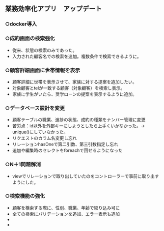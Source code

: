 ## 業務効率化アプリ　アップデート

### ○docker導入

### ○成約画面の検索強化
- 従来、状態の検索のみであった。
- 入力された顧客名での検索を追加。複数条件で検索できるように。

### ○顧客詳細画面に世帯情報を表示
- 顧客詳細に世帯を表示させて、家族に対する提案を追加したい。
- 対象顧客とtelが一致する顧客（対象顧客）を検索し表示。
- 家族に学生がいたら、奨学ローンの提案を表示するように追加。

### ○データベース設計を変更
- 顧客テーブルの職業、進捗の状態、成約の種類をナンバー管理に変更
- 苦労点：id以外を外部キーにしようとしたら上手くいかなかった。→　unique()にしていなかった。
- リクエストのカラム名変更し忘れ
- リレーションhasOneで第二引数、第三引数指定し忘れ
- 追加や編集時のセレクトをforeachで回せるようになった

### ○N＋1問題解消
- viewでリレーションで取り出していたのをコントローラーで事前に取り出すようにした。

### ○検索機能の強化
- 顧客を検索する際に、性別、職業、年齢で絞り込み可に
- 全ての検索にバリデーションを追加、エラー表示も追加
- 
- 

